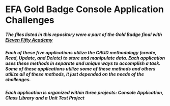 # EFA Gold Badge Console Application Challenges

##### The files listed in this repository were a part of the Gold Badge final with [Eleven Fifty Academy](https://www.elevenfifty.org/)

##### Each of these five applications utilize the CRUD methodology (create, Read, Update, and Delete) to store and manipulate data. Each application uses these methods in separate and unique ways to accomplish a task. Some of these applications utilize some of these methods and others utilize all of these methods, it just depended on the needs of the challenges. 

##### Each application is organized within three projects: **Console Application**, **Class Library** and a **Unit Test Project**
